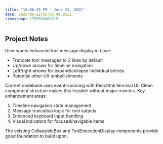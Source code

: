 ```yaml
---
title: "10:06:49 PM - June 21, 2025"
date: 2025-06-22T05:06:49.815Z
timestamp: 1750568809815
---
```


## Project Notes

User wants enhanced tool message display in Lace:
- Truncate tool messages to 3 lines by default
- Up/down arrows for timeline navigation
- Left/right arrows for expand/collapse individual entries
- Potential other UX embellishments

Current codebase uses event-sourcing with React/Ink terminal UI. Clean component structure makes this feasible without major rewrites. Key enhancement areas:
1. Timeline navigation state management
2. Message truncation logic for tool outputs
3. Enhanced keyboard input handling
4. Visual indicators for focused/navigable items

The existing CollapsibleBox and ToolExecutionDisplay components provide good foundation to build upon.
